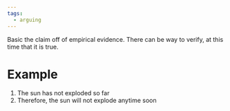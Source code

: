 ```yaml
---
tags:
  - arguing
---
```

Basic the claim off of empirical evidence.
There can be way to verify, at this time that it is true.
# Example
1. The sun has not exploded so far
2. Therefore, the sun will not explode anytime soon